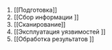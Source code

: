 1) [[Подготовка]]
2) [[Сбор информации ]]
3)  [[Сканирование]]
4) [[Эксплуатация уязвимостей ]]
5) [[Обработка результатов ]]
